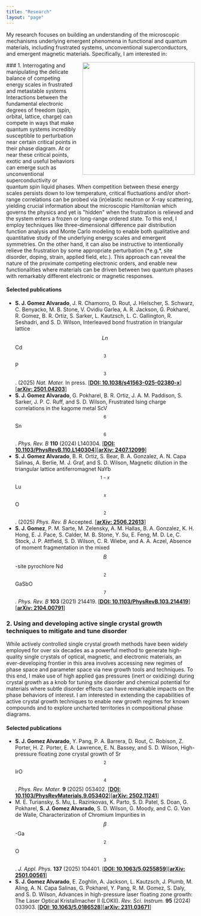 ```yaml
---
title: "Research"
layout: "page"
---
```


My research focuses on building an understanding of the microscopic mechanisms underlying emergent phenomena in functional and quantum materials, including frustrated systems, unconventional superconductors, and emergent magnetic materials. Specifically, I am interested in:

<img style="float:right; padding-left: 1rem; padding-bottom: 1rem; width: 300px" src="img/133_cover.jpg">
### 1. Interrogating and manipulating the delicate balance of competing energy scales in frustrated and metastable systems
Interactions between the fundamental electronic degrees of freedom (spin, orbital, lattice, charge) can compete in ways that make quantum systems incredibly susceptible to perturbation near certain critical points in their phase diagram. At or near these critical points, exotic and useful behaviors can emerge such as unconventional superconductivity or quantum spin liquid phases. When competition between these energy scales persists down to low temperature, critical fluctuations and/or short-range correlations can be probed via (in)elastic neutron or X-ray scattering, yielding crucial information about the microscopic Hamiltonian which governs the physics and yet is "hidden" when the frustration is relieved and the system enters a frozen or long-range ordered state. To this end, I employ techniques like three-dimensional difference pair distribution function analysis and Monte Carlo modeling to enable both qualitative and quantitative study of the underlying energy scales and emergent symmetries. On the other hand, it can also be instructive to intentionally relieve the frustration by some appropriate perturbation (*e.g.*, site disorder, doping, strain, applied field, etc.). This approach can reveal the nature of the  proximate competing electronic orders, and enable new functionalities where materials can be driven between two quantum phases with remarkably different electronic or magnetic responses.

#### Selected publications
- **S. J. Gomez Alvarado**, J. R. Chamorro, D. Rout, J. Hielscher, S. Schwarz, C. Benyacko, M. B. Stone, V. Ovidiu Garlea, A. R. Jackson, G. Pokharel, R. Gomez, B. R. Ortiz, S. Sarker, L. Kautzsch, L. C. Gallington, R.  Seshadri, and S. D. Wilson, Interleaved bond frustration in triangular lattice $$Ln$$Cd$$_3$$P$$_3$$. (2025) *Nat. Mater.* In press. [[**DOI: 10.1038/s41563-025-02380-x**](https://doi.org/10.1038/s41563-025-02380-x)\]\[[**arXiv: 2501.04203**](https://arxiv.org/abs/2501.04203)\]
- **S. J. Gomez Alvarado**, G. Pokharel, B. R. Ortiz, J. A. M. Paddison, S. Sarker, J. P. C. Ruff, and S. D. Wilson, Frustrated Ising charge correlations in the kagome metal ScV$$_6$$Sn$$_6$$. *Phys. Rev. B* **110** (2024) L140304. \[[**DOI: 10.1103/PhysRevB.110.L140304**](https://doi.org/10.1103/PhysRevB.110.L140304)\]\[[**arXiv: 2407.12099**](https://arxiv.org/abs/2407.12099)\]
- **S. J. Gomez Alvarado**, B. R. Ortiz, S. Bear, B. A. Gonzalez, A. N. Capa Salinas, A. Berlie, M. J. Graf, and S. D. Wilson, Magnetic dilution in the triangular lattice antiferromagnet NaYb$$_{1-x}$$Lu$$_x$$O$$_2$$. (2025) *Phys. Rev. B* Accepted. \[[**arXiv: 2506.22613**](https://arxiv.org/abs/2506.22613)\]
- **S. J. Gomez**, P. M. Sarte, M. Zelensky, A. M. Hallas, B. A. Gonzalez, K. H. Hong, E. J. Pace, S. Calder, M. B. Stone, Y. Su, E. Feng, M. D. Le, C. Stock, J. P. Attfield, S. D. Wilson, C. R. Wiebe, and A. A. Aczel, Absence of moment fragmentation in the mixed $$B$$-site pyrochlore Nd$$_2$$GaSbO$$_7$$. *Phys. Rev. B* **103** (2021) 214419. \[[**DOI: 10.1103/PhysRevB.103.214419**](https://doi.org/10.1103/PhysRevB.103.214419)\]\[[**arXiv: 2104.00791**](https://arxiv.org/abs/2104.00791)\]

### 2. Using and developing active single crystal growth techniques to mitigate and tune disorder
While actively controlled single crystal growth methods have been widely employed for over six decades as a powerful method to generate high-quality single crystals of optical, magnetic, and electronic materials, an ever-developing frontier in this area involves accessing new regimes of phase space and parameter space via new growth tools and techniques. To this end, I make use of high applied gas pressures (inert or oxidizing) during crystal growth as a knob for tuning site disorder and chemical potential for materials where subtle disorder effects can have remarkable impacts on the phase behaviors of interest. I am interested in extending the capabilities of active crystal growth techniques to enable new growth regimes for known compounds and to explore uncharted territories in compositional phase diagrams.

#### Selected publications
- **S. J. Gomez Alvarado**, Y. Pang, P. A. Barrera, D. Rout, C. Robison, Z. Porter, H. Z. Porter, E. A. Lawrence, E. N. Bassey, and S. D. Wilson, High-pressure floating zone crystal growth of Sr$$_2$$IrO$$_4$$. *Phys. Rev. Mater.* **9** (2025) 053402. \[[**DOI: 10.1103/PhysRevMaterials.9.053402**](https://doi.org/10.1103/PhysRevMaterials.9.053402)\]\[[**arXiv: 2502.11241**](https://arxiv.org/abs/2502.11241)\] 
- M. E. Turiansky, S. Mu, L. Razinkovas, K. Parto, S. D. Patel, S. Doan, G. Pokharel, **S. J. Gomez Alvarado**, S. D. Wilson, G. Moody, and C. G. Van de Walle, Characterization of Chromium Impurities in $$\beta$$-Ga$$_2$$O$$_3$$. *J. Appl. Phys.* **137** (2025) 104401. \[[**DOI: 10.1063/5.0255859**](https://doi.org/10.1063/5.0255859)\]\[[**arXiv: 2501.00561**](https://arxiv.org/abs/2501.00561)\]
- **S. J. Gomez Alvarado**, E. Zoghlin, A. Jackson, L. Kautzsch, J. Plumb, M. Aling, A. N. Capa Salinas, G. Pokharel, Y. Pang, R. M. Gomez, S. Daly, and S. D. Wilson, Advances in high-pressure laser floating zone growth: The Laser Optical Kristallmacher II (LOKII). *Rev. Sci. Instrum.* **95** (2024) 033903. \[[**DOI: 10.1063/5.0186528**](https://doi.org/10.1063/5.0186528)\]\[[**arXiv: 2311.03671**](https://arxiv.org/abs/2311.03671)\]

<!-- ### 3. Investigating transport and other phase behaviors in emergent magnetic materials -->
